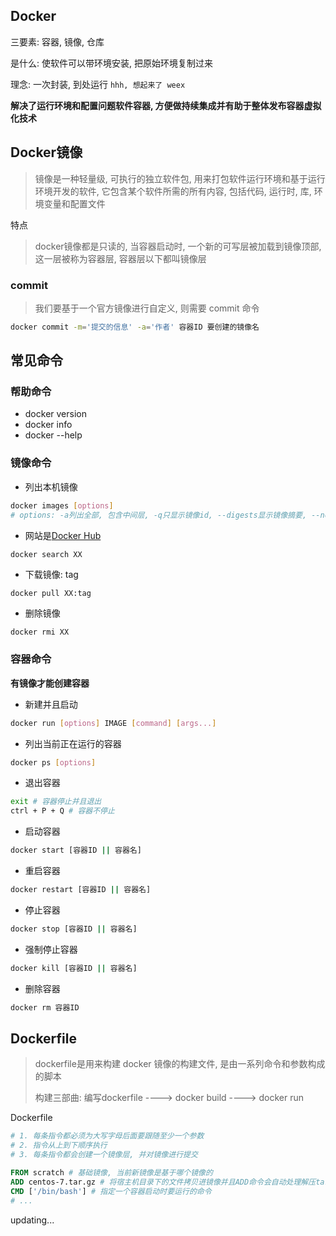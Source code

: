 ## Docker

三要素: 容器, 镜像, 仓库

是什么: 使软件可以带环境安装, 把原始环境复制过来

理念: 一次封装, 到处运行    `hhh, 想起来了 weex`

**解决了运行环境和配置问题软件容器, 方便做持续集成并有助于整体发布容器虚拟化技术**



## Docker镜像

> 镜像是一种轻量级, 可执行的独立软件包, 用来打包软件运行环境和基于运行环境开发的软件, 它包含某个软件所需的所有内容, 包括代码, 运行时, 库, 环境变量和配置文件

特点

> docker镜像都是只读的, 当容器启动时, 一个新的可写层被加载到镜像顶部, 这一层被称为容器层, 容器层以下都叫镜像层

### commit

> 我们要基于一个官方镜像进行自定义, 则需要 commit 命令

```bash
docker commit -m='提交的信息' -a='作者' 容器ID 要创建的镜像名
```



## 常见命令

### 帮助命令

- docker version
- docker info
- docker --help



### 镜像命令

- 列出本机镜像

```bash
docker images [options]
# options: -a列出全部, 包含中间层, -q只显示镜像id, --digests显示镜像摘要, --no-trunc显示完整镜像信息
```

- 网站是[Docker Hub](http://hub.docker.com)

```
docker search XX
```

- 下载镜像: tag

```bash
docker pull XX:tag
```

- 删除镜像

```
docker rmi XX
```



### 容器命令

**有镜像才能创建容器**

- 新建并且启动

```bash
docker run [options] IMAGE [command] [args...]
```

- 列出当前正在运行的容器

```bash
docker ps [options]
```

- 退出容器

```bash
exit # 容器停止并且退出
ctrl + P + Q # 容器不停止
```

- 启动容器

```bash
docker start [容器ID || 容器名]
```

- 重启容器

```bash
docker restart [容器ID || 容器名]
```

- 停止容器

```bash
docker stop [容器ID || 容器名]
```

- 强制停止容器

```bash
docker kill [容器ID || 容器名]
```

- 删除容器

```bash
docker rm 容器ID
```



## Dockerfile

> dockerfile是用来构建 docker 镜像的构建文件, 是由一系列命令和参数构成的脚本
>
> 构建三部曲: 编写dockerfile ----> docker build ----> docker run

Dockerfile

```dockerfile
# 1. 每条指令都必须为大写字母后面要跟随至少一个参数
# 2. 指令从上到下顺序执行
# 3. 每条指令都会创建一个镜像层, 并对镜像进行提交

FROM scratch # 基础镜像, 当前新镜像是基于哪个镜像的
ADD centos-7.tar.gz # 将宿主机目录下的文件拷贝进镜像并且ADD命令会自动处理解压tar压缩包
CMD ['/bin/bash'] # 指定一个容器启动时要运行的命令
# ...
```



updating...








